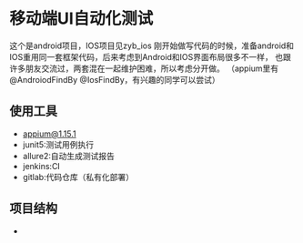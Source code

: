 # 移动端UI自动化测试

这个是android项目，IOS项目见zyb_ios
刚开始做写代码的时候，准备android和IOS重用同一套框架代码，后来考虑到Android和IOS界面布局很多不一样，
也跟许多朋友交流过，两套混在一起维护困难，所以考虑分开做。
（appium里有@AndroiodFindBy  @IosFindBy，有兴趣的同学可以尝试）

## 使用工具

* appium@1.15.1
* junit5:测试用例执行
* allure2:自动生成测试报告
* jenkins:CI
* gitlab:代码仓库（私有化部署）

## 项目结构

* 
